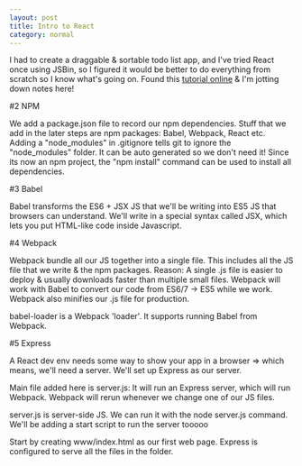 ```yaml
---
layout: post
title: Intro to React 
category: normal
---
```



I had to create a draggable & sortable todo list app, and I've tried React once using JSBin, so I figured it would be better to do everything from scratch so I know what's going on. Found this [tutorial online](http://andrewhfarmer.com/build-your-own-starter/#0-intro) & I'm jotting down notes here! 

#2 NPM 

We add a package.json file to record our npm dependencies. Stuff that we add in the later steps are npm packages: Babel, Webpack, React etc. Adding a "node_modules" in .gitignore tells git to ignore the "node_modules" folder. It can be auto generated so we don't need it! Since its now an npm project, the "npm install" command can be used to install all dependencies. 

#3 Babel 

Babel transforms the ES6 + JSX JS that we'll be writing into ES5 JS that browsers can understand. We'll write in a special syntax called JSX, which lets you put HTML-like code inside Javascript.

#4 Webpack 

Webpack bundle all our JS together into a single file. This includes all the JS file that we write & the npm packages. Reason: A single .js file is easier to deploy & usually downloads faster than multiple small files. Webpack will work with Babel to convert our code from ES6/7 -> ES5 while we work. Webpack also minifies our .js file for production. 

babel-loader is a Webpack 'loader'. It supports running Babel from Webpack. 

#5 Express 

A React dev env needs some way to show your app in a browser => which means, we'll need a server. We'll set up Express as our server. 

Main file added here is server.js: It will run an Express server, which will run Webpack. Webpack will rerun whenever we change one of our JS files. 

server.js is server-side JS. We can run it with the node server.js command. We'll be adding a start script to run the server tooooo

Start by creating www/index.html as our first web page. Express is configured to serve all the files in the folder. 


